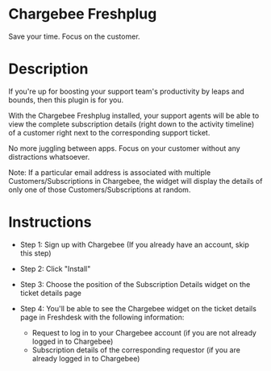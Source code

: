 # Chargebee Freshplug

Save your time. Focus on the customer.

# Description

If you're up for boosting your support team's productivity by leaps and bounds, then this plugin is for you.

With the Chargebee Freshplug installed, your support agents will be able to view the complete subscription details (right down to the activity timeline) of a customer right next to the corresponding support ticket.

No more juggling between apps. Focus on your customer without any distractions whatsoever.

Note: If a particular email address is associated with multiple Customers/Subscriptions in Chargebee, the widget will display the details of only one of those Customers/Subscriptions at random.

# Instructions

- Step 1: Sign up with Chargebee (If you already have an account, skip this step)
- Step 2: Click "Install"
- Step 3: Choose the position of the Subscription Details widget on the ticket details page
- Step 4: You'll be able to see the Chargebee widget on the ticket details page in Freshdesk with the following information:

  - Request to log in to your Chargebee account (if you are not already logged in to Chargebee)
  - Subscription details of the corresponding requestor (if you are already logged in to Chargebee)

